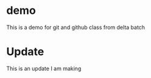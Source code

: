 # demo
This is a demo for git and github class from delta batch

# Update
This is an update I am making